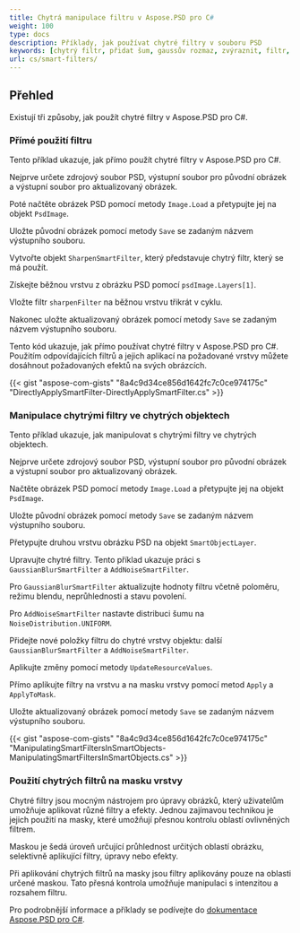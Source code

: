 ```yaml
---
title: Chytrá manipulace filtru v Aspose.PSD pro C#
weight: 100
type: docs
description: Příklady, jak používat chytré filtry v souboru PSD
keywords: [chytrý filtr, přidat šum, gaussův rozmaz, zvýraznit, filtr, psd filtr, psd api, C#, csharp, ukázkový kód]
url: cs/smart-filters/
---
```


## Přehled

Existují tři způsoby, jak použít chytré filtry v Aspose.PSD pro C#.

### Přímé použití filtru

Tento příklad ukazuje, jak přímo použít chytré filtry v Aspose.PSD pro C#.

Nejprve určete zdrojový soubor PSD, výstupní soubor pro původní obrázek a výstupní soubor pro aktualizovaný obrázek.

Poté načtěte obrázek PSD pomocí metody `Image.Load` a přetypujte jej na objekt `PsdImage`.

Uložte původní obrázek pomocí metody `Save` se zadaným názvem výstupního souboru.

Vytvořte objekt `SharpenSmartFilter`, který představuje chytrý filtr, který se má použít.

Získejte běžnou vrstvu z obrázku PSD pomocí `psdImage.Layers[1]`.

Vložte filtr `sharpenFilter` na běžnou vrstvu třikrát v cyklu.

Nakonec uložte aktualizovaný obrázek pomocí metody `Save` se zadaným názvem výstupního souboru.

Tento kód ukazuje, jak přímo používat chytré filtry v Aspose.PSD pro C#. Použitím odpovídajících filtrů a jejich aplikací na požadované vrstvy můžete dosáhnout požadovaných efektů na svých obrázcích.

{{< gist "aspose-com-gists" "8a4c9d34ce856d1642fc7c0ce974175c" "DirectlyApplySmartFilter-DirectlyApplySmartFilter.cs" >}}

### Manipulace chytrými filtry ve chytrých objektech

Tento příklad ukazuje, jak manipulovat s chytrými filtry ve chytrých objektech.

Nejprve určete zdrojový soubor PSD, výstupní soubor pro původní obrázek a výstupní soubor pro aktualizovaný obrázek.

Načtěte obrázek PSD pomocí metody `Image.Load` a přetypujte jej na objekt `PsdImage`.

Uložte původní obrázek pomocí metody `Save` se zadaným názvem výstupního souboru.

Přetypujte druhou vrstvu obrázku PSD na objekt `SmartObjectLayer`.

Upravujte chytré filtry. Tento příklad ukazuje práci s `GaussianBlurSmartFilter` a `AddNoiseSmartFilter`.

Pro `GaussianBlurSmartFilter` aktualizujte hodnoty filtru včetně poloměru, režimu blendu, neprůhlednosti a stavu povolení.

Pro `AddNoiseSmartFilter` nastavte distribuci šumu na `NoiseDistribution.UNIFORM`.

Přidejte nové položky filtru do chytré vrstvy objektu: další `GaussianBlurSmartFilter` a `AddNoiseSmartFilter`.

Aplikujte změny pomocí metody `UpdateResourceValues`.

Přímo aplikujte filtry na vrstvu a na masku vrstvy pomocí metod `Apply` a `ApplyToMask`.

Uložte aktualizovaný obrázek pomocí metody `Save` se zadaným názvem výstupního souboru.

{{< gist "aspose-com-gists" "8a4c9d34ce856d1642fc7c0ce974175c" "ManipulatingSmartFiltersInSmartObjects-ManipulatingSmartFiltersInSmartObjects.cs" >}}

### Použití chytrých filtrů na masku vrstvy

Chytré filtry jsou mocným nástrojem pro úpravy obrázků, který uživatelům umožňuje aplikovat různé filtry a efekty. Jednou zajímavou technikou je jejich použití na masky, které umožňují přesnou kontrolu oblastí ovlivněných filtrem.

Maskou je šedá úroveň určující průhlednost určitých oblastí obrázku, selektivně aplikující filtry, úpravy nebo efekty.

Při aplikování chytrých filtrů na masky jsou filtry aplikovány pouze na oblasti určené maskou. Tato přesná kontrola umožňuje manipulaci s intenzitou a rozsahem filtru.

Pro podrobnější informace a příklady se podívejte do [dokumentace Aspose.PSD pro C#](https://docs.aspose.com/psd/net/).

